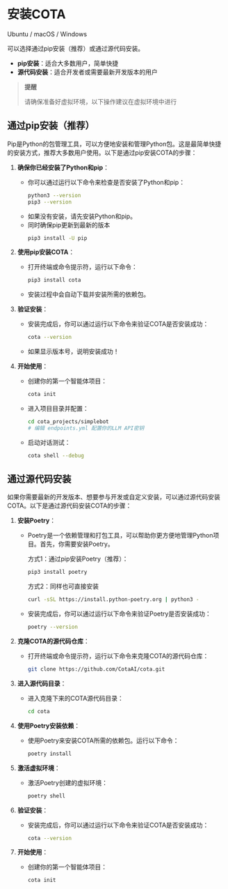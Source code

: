 # 安装COTA
Ubuntu / macOS / Windows

可以选择通过pip安装（推荐）或通过源代码安装。

- **pip安装**：适合大多数用户，简单快捷
- **源代码安装**：适合开发者或需要最新开发版本的用户

> **提醒**
>
> 请确保准备好虚拟环境，以下操作建议在虚拟环境中进行


## 通过pip安装（推荐）

Pip是Python的包管理工具，可以方便地安装和管理Python包。这是最简单快捷的安装方式，推荐大多数用户使用。以下是通过pip安装COTA的步骤：

1. **确保你已经安装了Python和pip**：
    - 你可以通过运行以下命令来检查是否安装了Python和pip：
      ```bash
      python3 --version
      pip3 --version
      ```
    - 如果没有安装，请先安装Python和pip。
    - 同时确保pip更新到最新的版本
      ```bash
      pip3 install -U pip
      ```

2. **使用pip安装COTA**：
    - 打开终端或命令提示符，运行以下命令：
      ```bash
      pip3 install cota
      ```
    - 安装过程中会自动下载并安装所需的依赖包。

3. **验证安装**：
    - 安装完成后，你可以通过运行以下命令来验证COTA是否安装成功：
      ```bash
      cota --version
      ```
    - 如果显示版本号，说明安装成功！

4. **开始使用**：
    - 创建你的第一个智能体项目：
      ```bash
      cota init
      ```
    - 进入项目目录并配置：
      ```bash
      cd cota_projects/simplebot
      # 编辑 endpoints.yml 配置你的LLM API密钥
      ```
    - 启动对话测试：
      ```bash
      cota shell --debug
      ```

## 通过源代码安装

如果你需要最新的开发版本、想要参与开发或自定义安装，可以通过源代码安装COTA。以下是通过源代码安装COTA的步骤：

1. **安装Poetry**：
    - Poetry是一个依赖管理和打包工具，可以帮助你更方便地管理Python项目。首先，你需要安装Poetry。
    
      方式1：通过pip安装Poetry（推荐）：
      ```bash
      pip3 install poetry
      ```
      方式2：同样也可直接安装
      ```bash
      curl -sSL https://install.python-poetry.org | python3 -
      ```
    - 安装完成后，你可以通过运行以下命令来验证Poetry是否安装成功：
      ```bash
      poetry --version
      ```

2. **克隆COTA的源代码仓库**：
    - 打开终端或命令提示符，运行以下命令来克隆COTA的源代码仓库：
      ```bash
      git clone https://github.com/CotaAI/cota.git
      ```

3. **进入源代码目录**：
    - 进入克隆下来的COTA源代码目录：
      ```bash
      cd cota
      ```

4. **使用Poetry安装依赖**：
    - 使用Poetry来安装COTA所需的依赖包。运行以下命令：
      ```bash
      poetry install
      ```

5. **激活虚拟环境**：
    - 激活Poetry创建的虚拟环境：
      ```bash
      poetry shell
      ```

6. **验证安装**：
    - 安装完成后，你可以通过运行以下命令来验证COTA是否安装成功：
      ```bash
      cota --version
      ```

7. **开始使用**：
    - 创建你的第一个智能体项目：
      ```bash
      cota init
      ```
